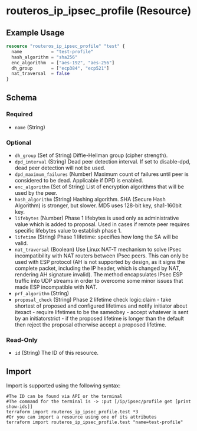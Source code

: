 # routeros_ip_ipsec_profile (Resource)


## Example Usage
```terraform
resource "routeros_ip_ipsec_profile" "test" {
  name           = "test-profile"
  hash_algorithm = "sha256"
  enc_algorithm  = ["aes-192", "aes-256"]
  dh_group       = ["ecp384", "ecp521"]
  nat_traversal  = false
}
```

<!-- schema generated by tfplugindocs -->
## Schema

### Required

- `name` (String)

### Optional

- `dh_group` (Set of String) Diffie-Hellman group (cipher strength).
- `dpd_interval` (String) Dead peer detection interval. If set to disable-dpd, dead peer detection will not be used.
- `dpd_maximum_failures` (Number) Maximum count of failures until peer is considered to be dead. Applicable if DPD is enabled.
- `enc_algorithm` (Set of String) List of encryption algorithms that will be used by the peer.
- `hash_algorithm` (String) Hashing algorithm. SHA (Secure Hash Algorithm) is stronger, but slower. MD5 uses 128-bit key, sha1-160bit key.
- `lifebytes` (Number) Phase 1 lifebytes is used only as administrative value which is added to proposal. Used in cases if remote peer requires specific lifebytes value to establish phase 1.
- `lifetime` (String) Phase 1 lifetime: specifies how long the SA will be valid.
- `nat_traversal` (Boolean) Use Linux NAT-T mechanism to solve IPsec incompatibility with NAT routers between IPsec peers. This can only be used with ESP protocol (AH is not supported by design, as it signs the complete packet, including the IP header, which is changed by NAT, rendering AH signature invalid). The method encapsulates IPsec ESP traffic into UDP streams in order to overcome some minor issues that made ESP incompatible with NAT.
- `prf_algorithm` (String)
- `proposal_check` (String) Phase 2 lifetime check logic:claim - take shortest of proposed and configured lifetimes and notify initiator about itexact - require lifetimes to be the sameobey - accept whatever is sent by an initiatorstrict - if the proposed lifetime is longer than the default then reject the proposal otherwise accept a proposed lifetime.

### Read-Only

- `id` (String) The ID of this resource.

## Import
Import is supported using the following syntax:
```shell
#The ID can be found via API or the terminal
#The command for the terminal is -> :put [/ip/ipsec/profile get [print show-ids]]
terraform import routeros_ip_ipsec_profile.test *3
#Or you can import a resource using one of its attributes
terraform import routeros_ip_ipsec_profile.test "name=test-profile"
```
